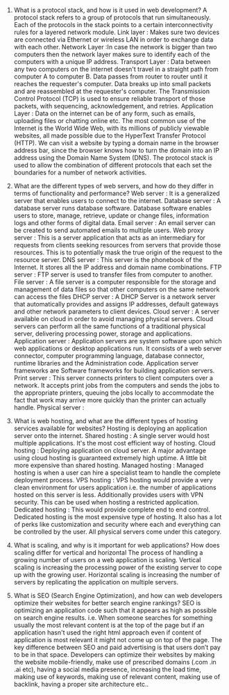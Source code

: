 1. What is a protocol stack, and how is it used in web development?
A protocol stack refers to a group of protocols that run simultaneously. Each of the protocols in the stack points to a certain interconnectivity rules for a layered network module.
Link layer : Makes sure two devices are connected via Ethernet or wireless LAN in order to exchange data with each other.
Network Layer :In case the network is bigger than two computers then the network layer makes sure to identify each of the computers with a unique IP address.
Transport Layer : Data between any two computers on the internet doesn't travel in a straight path from computer A to computer B. Data passes from router to router until it reaches the requester's computer. Data breaks up into small packets and are reassembled at the requester's computer. The Transmission Control Protocol (TCP) is used to ensure reliable transport of those packets, with sequencing, acknowledgement, and retries.
Application Layer : Data on the internet can be of any form, such as emails, uploading files or chatting online etc. The most common use of the Internet is the World Wide Web, with its millions of publicly viewable websites, all made possible due to the HyperText Transfer Protocol (HTTP). We can visit a website by typing a domain name in the browser address bar, since the browser knows how to turn the domain into an IP address using the Domain Name System (DNS).
The protocol stack is used to allow the combination of different protocols that each set the boundaries for a number of network activities.


2. What are the different types of web servers, and how do they differ in terms of functionality and performance?
Web server : It is a generalized server that enables users to connect to the internet.
Database server : A database server runs database software. Database software enables users to store, manage, retrieve, update or change files, information logs and other forms of digital data.
Email server : An email server can be created to send automated emails to multiple users.
Web proxy server : This is a server application that acts as an intermediary for requests from clients seeking resources from servers that provide those resources. This is to potentially mask the true origin of the request to the resource server.
DNS server : This server is the phonebook of the Internet. It stores all the IP address and domain name combinations.
FTP server : FTP server is used to transfer files from computer to another.
File server : A file server is a computer responsible for the storage and management of data files so that other computers on the same network can access the files
DHCP server : A DHCP Server is a network server that automatically provides and assigns IP addresses, default gateways and other network parameters to client devices.
Cloud server : A server available on cloud in order to avoid managing physical servers. Cloud servers can perform all the same functions of a traditional physical server, delivering processing power, storage and applications.
Application server : Application servers are system software upon which web applications or desktop applications run. It consists of a web server connector, computer programming language, database connector, runtime libraries and the Administration code. Application server frameworks are Software frameworks for building application servers.
Print server : This server connects printers to client computers over a network. It accepts print jobs from the computers and sends the jobs to the appropriate printers, queuing the jobs locally to accommodate the fact that work may arrive more quickly than the printer can actually handle.
Physical server :


3. What is web hosting, and what are the different types of hosting services available for websites?
Hosting is deploying an application server onto the internet.
Shared hosting : A single server would host multiple applications. It's the most cost efficient way of hosting.
Cloud hosting : Deploying application on cloud server. A major advantage using cloud hosting is guaranteed extremely high uptime. A little bit more expensive than shared hosting.
Managed hosting : Managed hosting is when a user can hire a specialist team to handle the complete deployment process.
VPS hosting : VPS hosting would provide a very clean environment for users application i.e. the number of applications hosted on this server is less. Additionally provides users with VPN security. This can be used when hosting a restricted application.
Dedicated hosting : This would provide complete end to end control. Dedicated hosting is the most expensive type of hosting. It also has a lot of perks like customization and security where each and everything can be controlled by the user. All physical servers come under this category.


4. What is scaling, and why is it important for web applications? How does scaling differ for vertical and horizontal
The process of handling a growing number of users on a web application is scaling.
Vertical scaling is increasing the processing power of the existing server to cope up with the growing user.
Horizontal scaling is increasing the number of servers by replicating the application on multiple servers.


5. What is SEO (Search Engine Optimization), and how can web developers optimize their websites for better search engine rankings?
SEO is optimizing an application code such that it appears as high as possible on search engine results. i.e. When someone searches for something usually the most relevant content is at the top of the page but if an application hasn't used the right html approach even if content of application is most relevant it might not come up on top of the page.
The key difference between SEO and paid advertising is that users don’t pay to be in that space.
Developers can optimize their websites by making the website mobile-friendly, make use of prescribed domains (.com .in .ai etc), having a social media presence, increasing the load time, making use of keywords, making use of relevant content, making use of backlink, having a proper site architecture etc..


